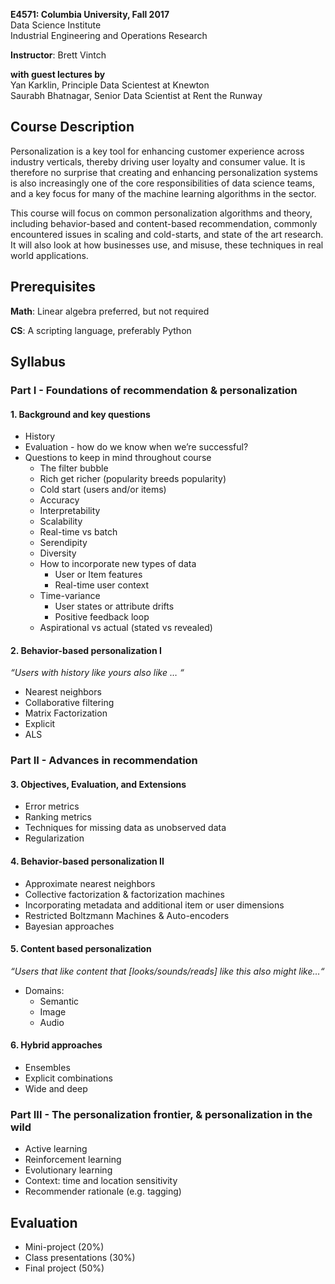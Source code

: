 **E4571: Columbia University, Fall 2017**  
Data Science Institute  
Industrial Engineering and Operations Research  

**Instructor**: Brett Vintch


**with guest lectures by**   
Yan Karklin, Principle Data Scientest at Knewton  
Saurabh Bhatnagar, Senior Data Scientist at Rent the Runway


## Course Description 

Personalization is a key tool for enhancing customer experience across industry verticals, thereby driving user loyalty and consumer value. It is therefore no surprise that creating and enhancing personalization systems is also increasingly one of the core responsibilities of data science teams, and a key focus for many of the machine learning algorithms in the sector.

This course will focus on common personalization algorithms and theory, including behavior-based and content-based recommendation, commonly encountered issues in scaling and cold-starts, and state of the art research. It will also look at how businesses use, and misuse, these techniques in real world applications.

## Prerequisites

**Math**: Linear algebra preferred, but not required

**CS**: A scripting language, preferably Python


## Syllabus

### **Part I** - Foundations of recommendation & personalization

#### 1. Background and key questions

- History
- Evaluation - how do we know when we’re successful?
- Questions to keep in mind throughout course
  * The filter bubble
  * Rich get richer (popularity breeds popularity)
  * Cold start (users and/or items)
  * Accuracy
  * Interpretability
  * Scalability
  * Real-time vs batch
  * Serendipity
  * Diversity
  * How to incorporate new types of data  
    * User or Item features
    * Real-time user context
  * Time-variance  
    * User states or attribute drifts
    * Positive feedback loop
  * Aspirational vs actual (stated vs revealed)



#### 2. Behavior-based personalization I  
*“Users with history like yours also like … “*

- Nearest neighbors
- Collaborative filtering
- Matrix Factorization
- Explicit
- ALS


### **Part II**  - Advances in recommendation


#### 3. Objectives, Evaluation, and Extensions

- Error metrics
- Ranking metrics
- Techniques for missing data as unobserved data
- Regularization


#### 4. Behavior-based personalization II

- Approximate nearest neighbors
- Collective factorization & factorization machines
- Incorporating metadata and additional item or user dimensions
- Restricted Boltzmann Machines & Auto-encoders
- Bayesian approaches


#### 5. Content based personalization  
*“Users that like content that [looks/sounds/reads] like this also might like…“*

- Domains:
  * Semantic
  * Image
  * Audio


#### 6. Hybrid approaches

- Ensembles
- Explicit combinations
-  Wide and deep


### **Part III** - The personalization frontier, & personalization in the wild

- Active learning
- Reinforcement learning
- Evolutionary learning
- Context: time and location sensitivity
- Recommender rationale (e.g. tagging)

## Evaluation

- Mini-project (20%)
- Class presentations (30%)
- Final project (50%)
